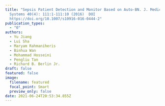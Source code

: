 ```yaml
---
title: "Sepsis Patient Detection and Monitor Based on Auto-BN. J. Medical
  Systems 40(4): 111:1-111:10 (2016)  DOI
  https://doi.org/10.1007/s10916-016-0444-2"
publication_types:
  - "0"
authors:
  - Yu Jiang
  - Lui Sha
  - Maryam Rahmaniheris
  - Binhua Wan
  - Mohammad Hosseini
  - Pengliu Tan
  - Richard B. Berlin Jr.
draft: false
featured: false
image:
  filename: featured
  focal_point: Smart
  preview_only: false
date: 2021-06-24T20:53:34.855Z
---
```


